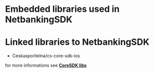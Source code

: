 # Embedded libraries used in NetbankingSDK

# Linked libraries to NetbankingSDK

- Ceskasporitelna/cs-core-sdk-ios

for more informations see **[CoreSDK libs](https://github.com/Ceskasporitelna/cs-core-sdk-ios/blob/master/docs/embedded-libs.md)**
